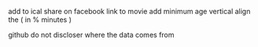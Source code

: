 add to ical
share on facebook
link to movie
add minimum age
vertical align the ( in % minutes )

github do not discloser where the data comes from